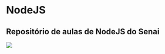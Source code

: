 # NodeJS

## Repositório de aulas de NodeJS do Senai

![](https://interact.academy/wp-content/uploads/2022/05/nodejs_cover_photo_smaller_size.png)
 
